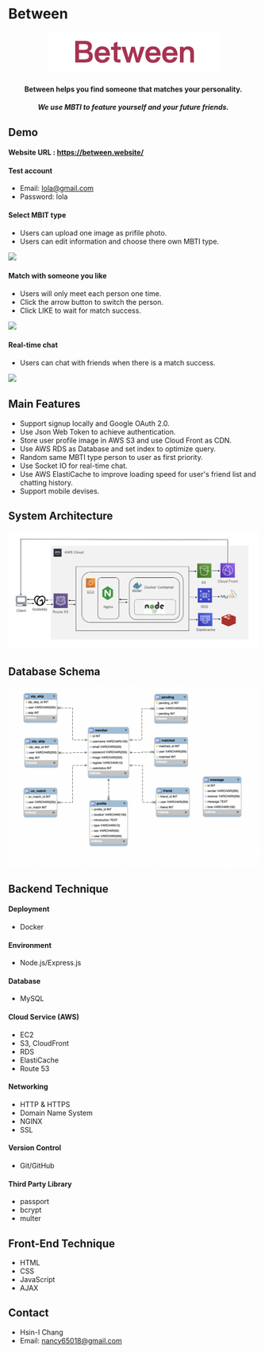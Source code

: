 # Between

<div align="center">
  <a href="https://between.website/">
    <img src="public/img/logo.png"/>
  </a>
  <h4>Between helps you find someone that matches your personality.</h4>
  <h5>We use MBTI to feature yourself and your future friends.</h5>
</div>

## Demo
#### Website URL : https://between.website/
#### Test account
- Email: lola@gmail.com
- Password: lola
    
#### Select MBIT type
- Users can upload one image as prifile photo.
- Users can edit information and choose there own MBTI type.
<img src="public/img/member.gif"/>
  
#### Match with someone you like
- Users will only meet each person one time.
- Click the arrow button to switch the person.
- Click LIKE to wait for match success. 
<img src="public/img/match.gif"/>
    
#### Real-time chat
- Users can chat with friends when there is a match success.    
<img src="public/img/chat.gif"/>     
    
## Main Features
- Support signup locally and Google OAuth 2.0.
- Use Json Web Token to achieve authentication.
- Store user profile image in AWS S3 and use Cloud Front as CDN.
- Use AWS RDS as Database and set index to optimize query.
- Random same MBTI type person to user as first priority.
- Use Socket IO for real-time chat.
- Use AWS ElastiCache to improve loading speed for user's friend list and chatting history.
- Support mobile devises.


## System Architecture
<img src="public/img/structure.png"/>
    
## Database Schema
<img src="public/img/schema.png"/>
    
## Backend Technique
#### Deployment
- Docker

#### Environment
- Node.js/Express.js

#### Database
- MySQL

#### Cloud Service (AWS)
- EC2
- S3, CloudFront
- RDS
- ElastiCache
- Route 53

#### Networking
- HTTP & HTTPS
- Domain Name System
- NGINX
- SSL

#### Version Control
- Git/GitHub

#### Third Party Library 
- passport
- bcrypt
- multer

## Front-End Technique
- HTML
- CSS
- JavaScript
- AJAX

## Contact
- Hsin-I Chang
- Email: nancy65018@gmail.com

